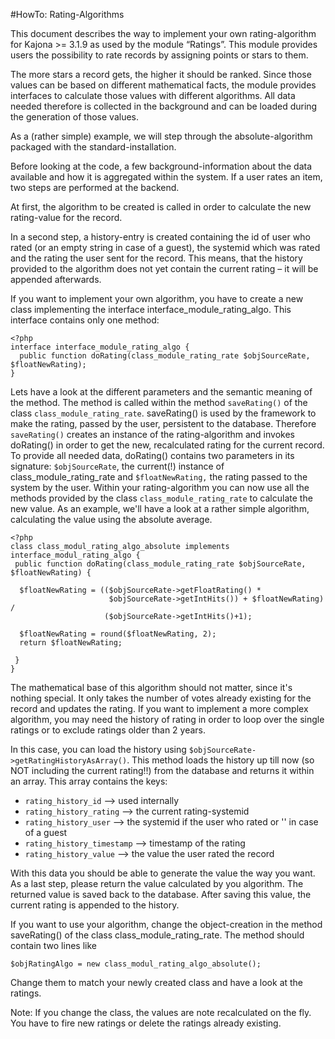 #HowTo: Rating-Algorithms

This document  describes the way to implement your own rating-algorithm for Kajona >= 3.1.9 as used by the module “Ratings”. This module provides users the possibility to rate records by assigning points or stars to them.


The more stars a record gets, the higher it should be ranked. Since those values can be based on different mathematical facts, the module provides interfaces to calculate those values with different algorithms.
All data needed therefore is collected in the background and can be loaded during the generation of those values.

As a (rather simple) example, we will step through the absolute-algorithm packaged with the standard-installation.

Before looking at the code, a few background-information about the data available and how it is aggregated within the system.
If a user rates an item, two steps are performed at the backend.

At first, the algorithm to be created is called in order to calculate the new rating-value for the record.

In a second step, a history-entry is created containing the id of user who rated (or an empty string in case of a guest), the systemid which was rated and the rating the user sent for the record.
This means, that the history provided to the algorithm does not yet contain the current rating – it will be appended afterwards.

If you want to implement your own algorithm, you have to create a new class implementing the interface interface_module_rating_algo. This interface contains only one method:

```
<?php
interface interface_module_rating_algo {
  public function doRating(class_module_rating_rate $objSourceRate, $floatNewRating);
}
```


Lets have a look at the different parameters and the semantic meaning of the method.
The method is called within the method ``saveRating()`` of the class ``class_module_rating_rate``. saveRating() is used by the framework to make the rating, passed by the user, persistent to the database. Therefore ``saveRating()`` creates an instance of the rating-algorithm and invokes doRating() in order to get the new, recalculated rating for the current record.
To provide all needed data, doRating() contains two parameters in its signature:
``$objSourceRate``, the current(!) instance of class_module_rating_rate and
``$floatNewRating,`` the rating passed to the system by the user.
Within your rating-algorithm you can now use all the methods provided by the class ``class_module_rating_rate`` to calculate the new value.
As an example, we'll have a look at a rather simple algorithm, calculating the value using the absolute average.

```
<?php
class class_modul_rating_algo_absolute implements interface_modul_rating_algo {	
 public function doRating(class_module_rating_rate $objSourceRate, $floatNewRating) {

  $floatNewRating = (($objSourceRate->getFloatRating() * 
                      $objSourceRate->getIntHits()) + $floatNewRating) / 
                     ($objSourceRate->getIntHits()+1);
        
  $floatNewRating = round($floatNewRating, 2);
  return $floatNewRating;

 }	
}
```

The mathematical base of this algorithm should not matter, since it's nothing special. It only takes the number of votes already existing for the record and updates the rating.
If you want to implement a more complex algorithm, you may need the history of rating in order to loop over the single ratings or to exclude ratings older than 2 years.

In this case, you can load the history using ``$objSourceRate->getRatingHistoryAsArray()``. This method loads the history up till now (so NOT including the current rating!!) from the database and returns it within an array. This array contains the keys:

* ``rating_history_id`` --> used internally  
* ``rating_history_rating`` --> the current rating-systemid
* ``rating_history_user`` --> the systemid if the user who rated or '' in case of a guest
* ``rating_history_timestamp`` --> timestamp of the rating   
* ``rating_history_value`` --> the value the user rated the record

With this data you should be able to generate the value the way you want.
As a last step, please return the value calculated by you algorithm. The returned value is saved back to the database.
After saving this value, the current rating is appended to the history.

If you want to use your algorithm, change the object-creation in the method saveRating() of the class class_module_rating_rate. The method should contain two lines like

```
$objRatingAlgo = new class_modul_rating_algo_absolute();
```

Change them to match your newly created class and have a look at the ratings.

Note: If you change the class, the values are note recalculated on the fly. You have to fire new ratings or delete the ratings already existing.